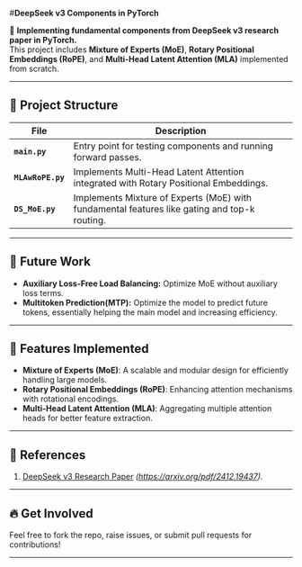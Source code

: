 #**DeepSeek v3 Components in PyTorch**

🚀 **Implementing fundamental components from DeepSeek v3 research paper in PyTorch.**  
This project includes **Mixture of Experts (MoE)**, **Rotary Positional Embeddings (RoPE)**, and **Multi-Head Latent Attention (MLA)** implemented from scratch.

---

## 📂 **Project Structure**

| File           | Description                                                                                   |
|----------------|-----------------------------------------------------------------------------------------------|
| **`main.py`**  | Entry point for testing components and running forward passes.                                |
| **`MLAwRoPE.py`** | Implements Multi-Head Latent Attention integrated with Rotary Positional Embeddings.         |
| **`DS_MoE.py`**   | Implements Mixture of Experts (MoE) with fundamental features like gating and top-k routing.|

---

## 🌟 **Future Work**
- **Auxiliary Loss-Free Load Balancing:** Optimize MoE without auxiliary loss terms.  
- **Multitoken Prediction(MTP):** Optimize the model to predict future tokens, essentially helping the main model and increasing efficiency.  

---

## 🧪 **Features Implemented**
- **Mixture of Experts (MoE)**: A scalable and modular design for efficiently handling large models.
- **Rotary Positional Embeddings (RoPE)**: Enhancing attention mechanisms with rotational encodings.
- **Multi-Head Latent Attention (MLA)**: Aggregating multiple attention heads for better feature extraction.

---

## 📜 **References**
1. [DeepSeek v3 Research Paper](#) _(https://arxiv.org/pdf/2412.19437)._

---

## 🔥 **Get Involved**
Feel free to fork the repo, raise issues, or submit pull requests for contributions!

---

